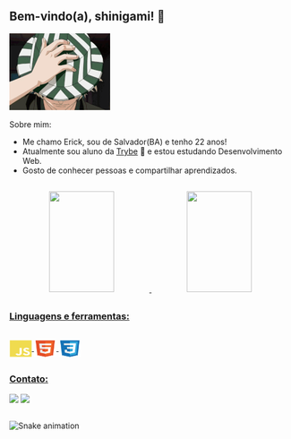
## Bem-vindo(a), shinigami! 👻
![bem-vindo(a)](https://github.com/ErickArgollo/ErickArgollo/blob/main/urahara.gif)

Sobre mim:
- Me chamo Erick, sou de Salvador(BA) e tenho 22 anos!
- Atualmente sou aluno da [Trybe](https://www.betrybe.com/) :rocket: e estou estudando Desenvolvimento Web.
- Gosto de conhecer pessoas e compartilhar aprendizados.
##
                                                               
<div align="center">
  <a href="https://github.com/ErickArgollo">
  <img height="180em" width="48%" src="https://github-readme-stats.vercel.app/api?username=ErickArgollo&show_icons=true&theme=tokyonight&include_all_commits=true&count_private=true"/>
    <img height="180em" width="48%" src="https://github-readme-stats.vercel.app/api/top-langs/?username=ErickArgollo&layout=compact&langs_count=7&theme=tokyonight"/>  
</div>

##  
  
### Linguagens e ferramentas:

<div style="display: inline_block"><br>
 <img align="center" alt="Erick-Js" height="30" width="40" src="https://raw.githubusercontent.com/devicons/devicon/master/icons/javascript/javascript-plain.svg">
 <img align="center" alt="Erick-HTML" height="30" width="40" src="https://raw.githubusercontent.com/devicons/devicon/master/icons/html5/html5-original.svg">
 <img align="center" alt="Erick-CSS" height="30" width="40" src="https://raw.githubusercontent.com/devicons/devicon/master/icons/css3/css3-original.svg">
 
</div>

##

### Contato:

<div> 
  
  <a href = "https://mail.google.com/mail/u/1/#inbox?compose=GTvVlcSMVVzxXmWlcLvqwQnKlPFtwDvsSdkjTHQvDtvQRNtkRvzttHkxpRbjjHpTNZvlcwrbMBjNq"><img src="https://img.shields.io/badge/-Gmail-%23333?style=for-the-badge&logo=gmail&logoColor=white" target="_blank"></a>
  <a href = "https://www.linkedin.com/in/erick-argollo"> <img src="https://img.shields.io/badge/-LinkedIn-%230077B5?style=for-the-badge&logo=linkedin&logoColor=white" target="_blank"></a> 
  
##
 
  ![Snake animation](https://github.com/ErickArgollo/ErickArgollo/blob/output/github-contribution-grid-snake.svg)
 
</div>

